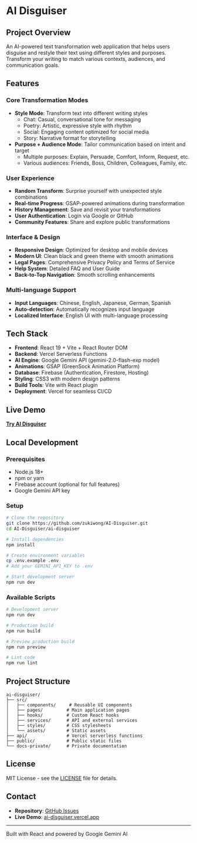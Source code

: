 # AI Disguiser

## Project Overview
An AI-powered text transformation web application that helps users disguise and restyle their text using different styles and purposes. Transform your writing to match various contexts, audiences, and communication goals.

## Features

### Core Transformation Modes
- **Style Mode**: Transform text into different writing styles
  - Chat: Casual, conversational tone for messaging
  - Poetry: Artistic, expressive style with rhythm
  - Social: Engaging content optimized for social media
  - Story: Narrative format for storytelling
- **Purpose + Audience Mode**: Tailor communication based on intent and target
  - Multiple purposes: Explain, Persuade, Comfort, Inform, Request, etc.
  - Various audiences: Friends, Boss, Children, Colleagues, Family, etc.

### User Experience
- **Random Transform**: Surprise yourself with unexpected style combinations
- **Real-time Progress**: GSAP-powered animations during transformation
- **History Management**: Save and revisit your transformations
- **User Authentication**: Login via Google or GitHub
- **Community Features**: Share and explore public transformations

### Interface & Design
- **Responsive Design**: Optimized for desktop and mobile devices
- **Modern UI**: Clean black and green theme with smooth animations
- **Legal Pages**: Comprehensive Privacy Policy and Terms of Service
- **Help System**: Detailed FAQ and User Guide
- **Back-to-Top Navigation**: Smooth scrolling enhancements

### Multi-language Support
- **Input Languages**: Chinese, English, Japanese, German, Spanish
- **Auto-detection**: Automatically recognizes input language
- **Localized Interface**: English UI with multi-language processing

## Tech Stack
- **Frontend**: React 19 + Vite + React Router DOM
- **Backend**: Vercel Serverless Functions
- **AI Engine**: Google Gemini API (gemini-2.0-flash-exp model)
- **Animations**: GSAP (GreenSock Animation Platform)
- **Database**: Firebase (Authentication, Firestore, Hosting)
- **Styling**: CSS3 with modern design patterns
- **Build Tools**: Vite with React plugin
- **Deployment**: Vercel for seamless CI/CD

## Live Demo
**[Try AI Disguiser](https://ai-disguiser.vercel.app)**

## Local Development

### Prerequisites
- Node.js 18+ 
- npm or yarn
- Firebase account (optional for full features)
- Google Gemini API key

### Setup
```bash
# Clone the repository
git clone https://github.com/zukiwong/AI-Disguiser.git
cd AI-Disguiser/ai-disguiser

# Install dependencies
npm install

# Create environment variables
cp .env.example .env
# Add your GEMINI_API_KEY to .env

# Start development server
npm run dev
```

### Available Scripts
```bash
# Development server
npm run dev

# Production build
npm run build

# Preview production build
npm run preview

# Lint code
npm run lint
```

## Project Structure
```
ai-disguiser/
├── src/
│   ├── components/     # Reusable UI components
│   ├── pages/         # Main application pages
│   ├── hooks/         # Custom React hooks
│   ├── services/      # API and external services
│   ├── styles/        # CSS stylesheets
│   └── assets/        # Static assets
├── api/               # Vercel serverless functions
├── public/            # Public static files
└── docs-private/      # Private documentation
```

## License
MIT License - see the [LICENSE](LICENSE) file for details.

## Contact
- **Repository**: [GitHub Issues](https://github.com/zukiwong/AI-Disguiser/issues)
- **Live Demo**: [ai-disguiser.vercel.app](https://ai-disguiser.vercel.app)

---
Built with React and powered by Google Gemini AI